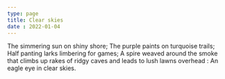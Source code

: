 ```yaml
---
type: page
title: Clear skies
date : 2022-01-04
---
```


The simmering sun on shiny shore;
The purple paints on turquoise trails;
Half panting larks limbering for games;
A spire weaved around the smoke
that climbs up rakes of ridgy caves
and leads to lush lawns overhead :
An eagle eye in clear skies.